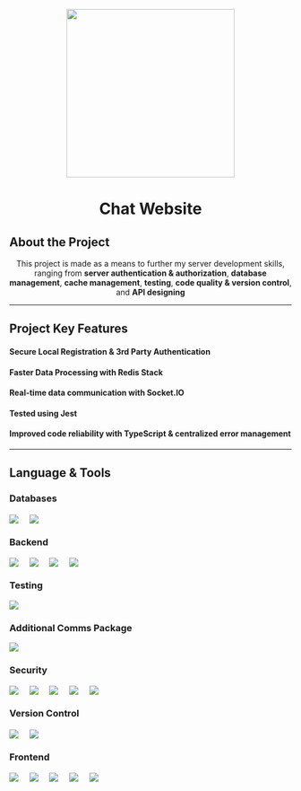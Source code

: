 
<p align="center">
<img height='300px' src="https://github.com/urs-byron/urs-byron/assets/79783779/26441b98-06fc-463f-8b27-a23b472bde52"/>
</p>

<h1 align="center">Chat Website</h1>

<h2>About the Project</h2>

<p align="center">This project is made as a means to further my server development skills, ranging from <b>server authentication & authorization</b>, <b>database management</b>, <b>cache management</b>, <b>testing</b>, <b>code quality & version control</b>, and <b>API designing</b></p>

<hr>

<h2>Project Key Features</h2>
<h4>Secure Local Registration & 3rd Party Authentication</h4>
<h4>Faster Data Processing with Redis Stack</h4>
<h4>Real-time data communication with Socket.IO</h4>
<h4>Tested using Jest</h4>
<h4>Improved code reliability with TypeScript & centralized error management</h4>

<hr>

<h2>Language & Tools</h3>

<h3>Databases</h3>  
<a href="https://img.shields.io/badge/%20%20-Mongo%20DB-%233fa037?style=for-the-badge&logo=mongodb&labelColor=white" target="blank"><img align="center" src="https://img.shields.io/badge/%20%20-Mongo%20DB-%233fa037?style=for-the-badge&logo=mongodb&labelColor=white" /></a>
&nbsp;&nbsp;&nbsp;
<a href="https://img.shields.io/badge/%20%20-Redis-%23d82c20?style=for-the-badge&logo=redis&labelColor=white" target="blank"><img align="center" src="https://img.shields.io/badge/%20%20-Redis-%23d82c20?style=for-the-badge&logo=redis&labelColor=white"/></a>    

<h3>Backend</h3>  
<a href="https://img.shields.io/badge/%20%20-JavaScript-%23f0db4f?style=for-the-badge&logo=javascript&labelColor=%23323330" target="blank"><img align="center" src="https://img.shields.io/badge/%20%20-JavaScript-%23f0db4f?style=for-the-badge&logo=javascript&labelColor=%23323330"/></a> &nbsp;&nbsp;&nbsp;
<a href="https://img.shields.io/badge/%20%20-TypeScript-%2367A3D9?style=for-the-badge&logo=typescript&labelColor=white" target="blank"><img align="center" src="https://img.shields.io/badge/%20%20-TypeScript-%2367A3D9?style=for-the-badge&logo=typescript&labelColor=white"/></a>    
&nbsp;&nbsp;&nbsp;
<a href="https://img.shields.io/badge/%20%20-Node%20JS-%2368a063?style=for-the-badge&logo=nodedotjs&labelColor=white" target="blank"><img align="center" src="https://img.shields.io/badge/%20%20-Node%20JS-%2368a063?style=for-the-badge&logo=nodedotjs&labelColor=white"/></a>    
&nbsp;&nbsp;&nbsp;
<a href="https://img.shields.io/badge/%20%20-Express-white?style=for-the-badge&logo=express&labelColor=black" target="blank"><img align="center" src="https://img.shields.io/badge/%20%20-Express-white?style=for-the-badge&logo=express&labelColor=black"/></a>    
&nbsp;&nbsp;&nbsp;

<h3>Testing</h3>  
<a href="https://img.shields.io/badge/%20%20-Jest-white?style=for-the-badge&logo=jest&labelColor=orangered" target="blank"><img align="center" src="https://img.shields.io/badge/%20%20-Jest-white?style=for-the-badge&logo=jest&labelColor=orangered"/></a>    

<h3>Additional Comms Package</h3>  
<a href="https://img.shields.io/badge/%20%20-socket-grey?style=for-the-badge&logo=socketdotio&logoColor=black&labelColor=white" target="blank"><img align="center" src="https://img.shields.io/badge/%20%20-socket-grey?style=for-the-badge&logo=socketdotio&logoColor=black&labelColor=white"/></a>    

<h3>Security</h3>  
<a href="https://img.shields.io/badge/-passport-%2334e27a?style=for-the-badge&logo=passport&label=%5E0.5.3&labelColor=white" target="blank"><img align="center" src="https://img.shields.io/badge/-passport-%2334e27a?style=for-the-badge&logo=passport&label=%5E0.5.3&labelColor=white"/></a>    
&nbsp;&nbsp;&nbsp;
<a href="https://img.shields.io/badge/-cookie%20session-white?style=for-the-badge&logo=npm&labelColor=white&color=%23cc3534" target="blank"><img align="center" src="https://img.shields.io/badge/-cookie%20session-white?style=for-the-badge&logo=npm&labelColor=white&color=%23cc3534"/></a>    
&nbsp;&nbsp;&nbsp;
<a href="https://img.shields.io/badge/-keygrip-white?style=for-the-badge&logo=npm&labelColor=white&color=%23cc3534" target="blank"><img align="center" src="https://img.shields.io/badge/-keygrip-white?style=for-the-badge&logo=npm&labelColor=white&color=%23cc3534"/></a>    
&nbsp;&nbsp;&nbsp;
<a href="https://img.shields.io/badge/-helmet-white?style=for-the-badge&logo=npm&labelColor=white&color=%23cc3534" target="blank"><img align="center" src="https://img.shields.io/badge/-helmet-white?style=for-the-badge&logo=npm&labelColor=white&color=%23cc3534"/></a>    
&nbsp;&nbsp;&nbsp;
<a href="https://img.shields.io/badge/-morgan-white?style=for-the-badge&logo=npm&labelColor=white&color=%23cc3534" target="blank"><img align="center" src="https://img.shields.io/badge/-morgan-white?style=for-the-badge&logo=npm&labelColor=white&color=%23cc3534"/></a>    

<h3>Version Control</h3>  
<a href="https://img.shields.io/badge/%20%20-git-%23F1502F?style=for-the-badge&logo=git&labelColor=white" target="blank"><img align="center" src="https://img.shields.io/badge/%20%20-git-%23F1502F?style=for-the-badge&logo=git&labelColor=white" /></a>
&nbsp;&nbsp;&nbsp;
<a href="https://img.shields.io/badge/%20%20-github-black?style=for-the-badge&logo=github&logoColor=black&labelColor=white" target="blank"><img align="center" src="https://img.shields.io/badge/%20%20-github-black?style=for-the-badge&logo=github&logoColor=black&labelColor=white"/></a>    

<h3>Frontend</h3>
<a href="https://img.shields.io/badge/%20%20-JavaScript-%23f0db4f?style=for-the-badge&logo=javascript&labelColor=%23323330" target="blank"><img align="center" src="https://img.shields.io/badge/%20%20-JavaScript-%23f0db4f?style=for-the-badge&logo=javascript&labelColor=%23323330"/></a> &nbsp;&nbsp;&nbsp;
<a href="https://img.shields.io/badge/%20%20-TypeScript-%2367A3D9?style=for-the-badge&logo=typescript&labelColor=white" target="blank"><img align="center" src="https://img.shields.io/badge/%20%20-TypeScript-%2367A3D9?style=for-the-badge&logo=typescript&labelColor=white"/></a>    
&nbsp;&nbsp;&nbsp;
<a href="https://img.shields.io/badge/-webpack-%238ed5fa?style=for-the-badge&logo=webpack&labelColor=white" target="blank"><img align="center" src="https://img.shields.io/badge/-webpack-%238ed5fa?style=for-the-badge&logo=webpack&labelColor=white"/></a>
&nbsp;&nbsp;&nbsp;
<a href="https://img.shields.io/badge/%20%20-html-%23f06529?style=for-the-badge&logo=html5&labelColor=white" target="blank"><img align="center" src="https://img.shields.io/badge/%20%20-html-%23f06529?style=for-the-badge&logo=html5&labelColor=white" /></a>
&nbsp;&nbsp;&nbsp;
<a href="https://img.shields.io/badge/%20%20-css-%23264de4?style=for-the-badge&logo=css3&logoColor=%23264de4&labelColor=white" target="blank"><img align="center" src="https://img.shields.io/badge/%20%20-css-%23264de4?style=for-the-badge&logo=css3&logoColor=%23264de4&labelColor=white"/></a>    

